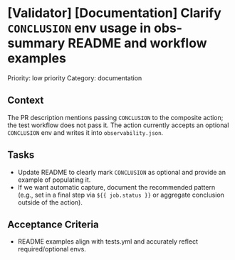 # [Validator] [Documentation] Clarify `CONCLUSION` env usage in obs-summary README and workflow examples

Priority: low priority
Category: documentation

## Context

The PR description mentions passing `CONCLUSION` to the composite action; the test workflow does not pass it. The action currently accepts an optional `CONCLUSION` env and writes it into `observability.json`.

## Tasks

- Update README to clearly mark `CONCLUSION` as optional and provide an example of populating it.
- If we want automatic capture, document the recommended pattern (e.g., set in a final step via `${{ job.status }}` or aggregate conclusion outside of the action).

## Acceptance Criteria

- README examples align with tests.yml and accurately reflect required/optional envs.
